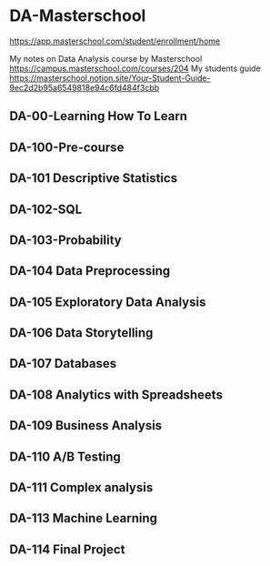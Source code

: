 # DA-Masterschool
https://app.masterschool.com/student/enrollment/home

My notes on Data Analysis course by Masterschool
https://campus.masterschool.com/courses/204
My students guide
https://masterschool.notion.site/Your-Student-Guide-9ec2d2b95a6549818e94c6fd484f3cbb


## DA-00-Learning How To Learn
## DA-100-Pre-course
## DA-101 Descriptive Statistics
## DA-102-SQL
## DA-103-Probability

## DA-104 Data Preprocessing
## DA-105 Exploratory Data Analysis
## DA-106 Data Storytelling
## DA-107 Databases
## DA-108 Analytics with Spreadsheets
## DA-109 Business Analysis
## DA-110 A/B Testing
## DA-111 Complex analysis
## DA-113 Machine Learning
## DA-114 Final Project
